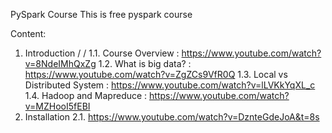 PySpark Course
This is free pyspark course

Content:
  1. Introduction /
/    1.1. Course Overview : https://www.youtube.com/watch?v=8NdeIMhQxZg
    1.2. What is big data? : https://www.youtube.com/watch?v=ZgZCs9VfR0Q
    1.3. Local vs Distributed System : https://www.youtube.com/watch?v=lLVKkYqXL_c
    1.4. Hadoop and Mapreduce : https://www.youtube.com/watch?v=MZHooI5fEBI
  2. Installation
    2.1. https://www.youtube.com/watch?v=DznteGdeJoA&t=8s
